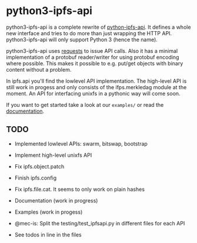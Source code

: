 # python3-ipfs-api

python3-ipfs-api is a complete rewrite of [python-ipfs-api](https://github.com/ipfs/python-ipfs-api).
It defines a whole new interface and tries to do more than just wrapping the
HTTP API. python3-ipfs-api will only support Python 3 (hence the name).

python3-ipfs-api uses [requests](http://python-requests.org) to issue API
calls. Also it has a minimal implementation of a protobuf reader/writer for
using protobuf encoding where possible. This makes it possible to e.g. put/get
objects with binary content without a problem.

In ipfs.api you'll find the lowlevel API implementation. The high-level API is
still work in progess and only consists of the ifps.merkledag module at the moment. An
API for interfacing unixfs in a pythonic way will come soon.

If you want to get started take a look at our `examples/` or read the
[documentation](http://python3-ipfs-api.readthedocs.org/en/latest/).


## TODO

 * Implemented lowlevel APIs: swarm, bitswap, bootstrap
 * Implement high-level unixfs API
 * Fix ipfs.object.patch
 * Finish ipfs.config
 * Fix ipfs.file.cat. It seems to only work on plain hashes
 
 * Documentation (work in progress)
 * Examples (work in progess)

 * @mec-is: Split the testing/test_ipfsapi.py in different files for each API
 * See todos in line in the files
